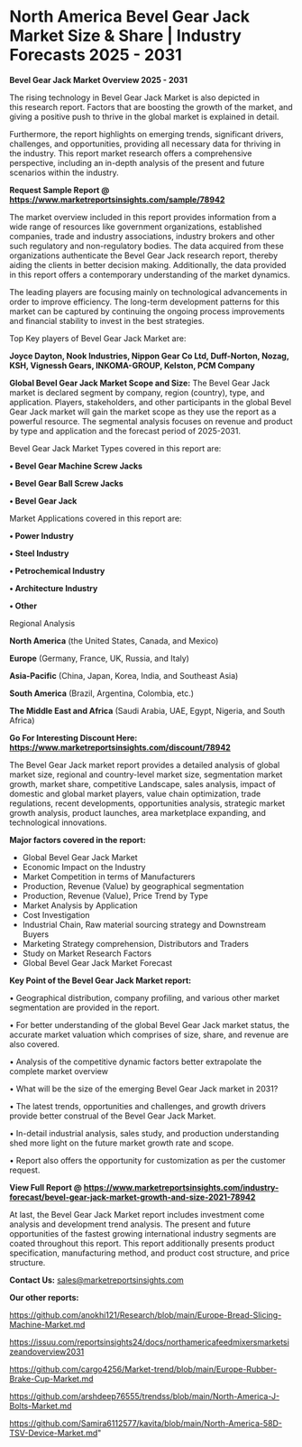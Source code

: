 # North America Bevel Gear Jack Market Size & Share | Industry Forecasts 2025 - 2031

<Strong> Bevel Gear Jack Market Overview 2025 - 2031</strong>

The rising technology in Bevel Gear Jack Market is also depicted in this research report. Factors that are boosting the growth of the market, and giving a positive push to thrive in the global market is explained in detail.

Furthermore, the report highlights on emerging trends, significant drivers, challenges, and opportunities, providing all necessary data for thriving in the industry. This report market research offers a comprehensive perspective, including an in-depth analysis of the present and future scenarios within the industry.

<strong>Request Sample Report @ <a href=https://www.marketreportsinsights.com/sample/78942>https://www.marketreportsinsights.com/sample/78942</a></strong>

The market overview included in this report provides information from a wide range of resources like government organizations, established companies, trade and industry associations, industry brokers and other such regulatory and non-regulatory bodies. The data acquired from these organizations authenticate the Bevel Gear Jack research report, thereby aiding the clients in better decision making. Additionally, the data provided in this report offers a contemporary understanding of the market dynamics.

The leading players are focusing mainly on technological advancements in order to improve efficiency. The long-term development patterns for this market can be captured by continuing the ongoing process improvements and financial stability to invest in the best strategies.

Top Key players of Bevel Gear Jack Market are:

<strong>Joyce Dayton, Nook Industries, Nippon Gear Co Ltd, Duff-Norton, Nozag, KSH, Vignessh Gears, INKOMA-GROUP, Kelston, PCM Company</strong>

<strong><b>Global Bevel Gear Jack Market Scope and Size:</b></strong>
The Bevel Gear Jack market is declared segment by company, region (country), type, and application. Players, stakeholders, and other participants in the global Bevel Gear Jack market will gain the market scope as they use the report as a powerful resource. The segmental analysis focuses on revenue and product by type and application and the forecast period of 2025-2031.

Bevel Gear Jack Market Types covered in this report are:

<strong>• Bevel Gear Machine Screw Jacks

• Bevel Gear Ball Screw Jacks

• Bevel Gear Jack</strong>

Market Applications covered in this report are:

<strong>• Power Industry

• Steel Industry

• Petrochemical Industry

• Architecture Industry

• Other</strong> 

Regional Analysis

<strong>North America</strong> (the United States, Canada, and Mexico)

<strong>Europe</strong> (Germany, France, UK, Russia, and Italy)

<strong>Asia-Pacific</strong> (China, Japan, Korea, India, and Southeast Asia)

<strong>South America</strong> (Brazil, Argentina, Colombia, etc.)

<strong>The Middle East and Africa</strong> (Saudi Arabia, UAE, Egypt, Nigeria, and South Africa)

<strong>Go For Interesting Discount Here: <a href=https://www.marketreportsinsights.com/discount/78942>https://www.marketreportsinsights.com/discount/78942</a></strong>

The Bevel Gear Jack market report provides a detailed analysis of global market size, regional and country-level market size, segmentation market growth, market share, competitive Landscape, sales analysis, impact of domestic and global market players, value chain optimization, trade regulations, recent developments, opportunities analysis, strategic market growth analysis, product launches, area marketplace expanding, and technological innovations.

<strong><b>Major factors covered in the report:</b></strong>
<ul>
  <li>Global Bevel Gear Jack Market </li>
  <li>Economic Impact on the Industry</li>
  <li>Market Competition in terms of Manufacturers</li>
  <li>Production, Revenue (Value) by geographical segmentation</li>
  <li>Production, Revenue (Value), Price Trend by Type</li>
  <li>Market Analysis by Application</li>
  <li>Cost Investigation</li>
  <li>Industrial Chain, Raw material sourcing strategy and Downstream Buyers</li>
  <li>Marketing Strategy comprehension, Distributors and Traders</li>
  <li>Study on Market Research Factors</li>
  <li>Global Bevel Gear Jack Market Forecast</li>
</ul>

<strong><b>Key Point of the Bevel Gear Jack Market report:</b></strong>

• Geographical distribution, company profiling, and various other market segmentation are provided in the report.

• For better understanding of the global Bevel Gear Jack market status, the accurate market valuation which comprises of size, share, and revenue are also covered.

• Analysis of the competitive dynamic factors better extrapolate the complete market overview

• What will be the size of the emerging Bevel Gear Jack market in 2031?

• The latest trends, opportunities and challenges, and growth drivers provide better construal of the Bevel Gear Jack Market.

• In-detail industrial analysis, sales study, and production understanding shed more light on the future market growth rate and scope.

• Report also offers the opportunity for customization as per the customer request.

<strong><b>View Full Report @ <a href=https://www.marketreportsinsights.com/industry-forecast/bevel-gear-jack-market-growth-and-size-2021-78942>https://www.marketreportsinsights.com/industry-forecast/bevel-gear-jack-market-growth-and-size-2021-78942</a></b></strong>


At last, the Bevel Gear Jack Market report includes investment come analysis and development trend analysis. The present and future opportunities of the fastest growing international industry segments are coated throughout this report. This report additionally presents product specification, manufacturing method, and product cost structure, and price structure.

<strong>Contact Us:</strong>
sales@marketreportsinsights.com

<strong>Our other reports:</strong>

<a href=https://github.com/anokhi121/Research/blob/main/Europe-Bread-Slicing-Machine-Market.md>https://github.com/anokhi121/Research/blob/main/Europe-Bread-Slicing-Machine-Market.md</a>

<a href=https://issuu.com/reportsinsights24/docs/northamericafeedmixersmarketsizeandoverview2031>https://issuu.com/reportsinsights24/docs/northamericafeedmixersmarketsizeandoverview2031</a>

<a href=https://github.com/cargo4256/Market-trend/blob/main/Europe-Rubber-Brake-Cup-Market.md>https://github.com/cargo4256/Market-trend/blob/main/Europe-Rubber-Brake-Cup-Market.md</a>

<a href=https://github.com/arshdeep76555/trendss/blob/main/North-America-J-Bolts-Market.md>https://github.com/arshdeep76555/trendss/blob/main/North-America-J-Bolts-Market.md</a>

<a href=https://github.com/Samira6112577/kavita/blob/main/North-America-58D-TSV-Device-Market.md>https://github.com/Samira6112577/kavita/blob/main/North-America-58D-TSV-Device-Market.md</a>"
